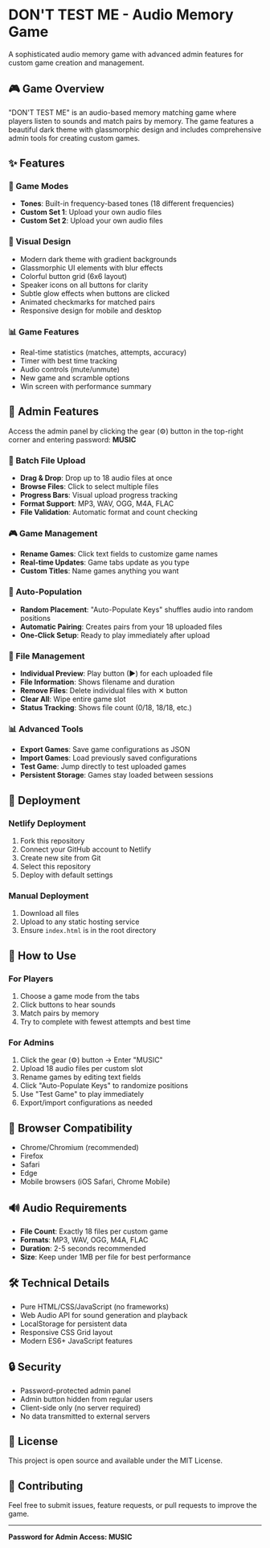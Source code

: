 # DON'T TEST ME - Audio Memory Game

A sophisticated audio memory game with advanced admin features for custom game creation and management.

## 🎮 Game Overview

"DON'T TEST ME" is an audio-based memory matching game where players listen to sounds and match pairs by memory. The game features a beautiful dark theme with glassmorphic design and includes comprehensive admin tools for creating custom games.

## ✨ Features

### 🎵 Game Modes
- **Tones**: Built-in frequency-based tones (18 different frequencies)
- **Custom Set 1**: Upload your own audio files
- **Custom Set 2**: Upload your own audio files

### 🎨 Visual Design
- Modern dark theme with gradient backgrounds
- Glassmorphic UI elements with blur effects
- Colorful button grid (6x6 layout)
- Speaker icons on all buttons for clarity
- Subtle glow effects when buttons are clicked
- Animated checkmarks for matched pairs
- Responsive design for mobile and desktop

### 📊 Game Features
- Real-time statistics (matches, attempts, accuracy)
- Timer with best time tracking
- Audio controls (mute/unmute)
- New game and scramble options
- Win screen with performance summary

## 🔧 Admin Features

Access the admin panel by clicking the gear (⚙) button in the top-right corner and entering password: **MUSIC**

### 📁 Batch File Upload
- **Drag & Drop**: Drop up to 18 audio files at once
- **Browse Files**: Click to select multiple files
- **Progress Bars**: Visual upload progress tracking
- **Format Support**: MP3, WAV, OGG, M4A, FLAC
- **File Validation**: Automatic format and count checking

### 🎮 Game Management
- **Rename Games**: Click text fields to customize game names
- **Real-time Updates**: Game tabs update as you type
- **Custom Titles**: Name games anything you want

### 🎲 Auto-Population
- **Random Placement**: "Auto-Populate Keys" shuffles audio into random positions
- **Automatic Pairing**: Creates pairs from your 18 uploaded files
- **One-Click Setup**: Ready to play immediately after upload

### 💾 File Management
- **Individual Preview**: Play button (▶) for each uploaded file
- **File Information**: Shows filename and duration
- **Remove Files**: Delete individual files with ✕ button
- **Clear All**: Wipe entire game slot
- **Status Tracking**: Shows file count (0/18, 18/18, etc.)

### 📊 Advanced Tools
- **Export Games**: Save game configurations as JSON
- **Import Games**: Load previously saved configurations
- **Test Game**: Jump directly to test uploaded games
- **Persistent Storage**: Games stay loaded between sessions

## 🚀 Deployment

### Netlify Deployment
1. Fork this repository
2. Connect your GitHub account to Netlify
3. Create new site from Git
4. Select this repository
5. Deploy with default settings

### Manual Deployment
1. Download all files
2. Upload to any static hosting service
3. Ensure `index.html` is in the root directory

## 🎯 How to Use

### For Players
1. Choose a game mode from the tabs
2. Click buttons to hear sounds
3. Match pairs by memory
4. Try to complete with fewest attempts and best time

### For Admins
1. Click the gear (⚙) button → Enter "MUSIC"
2. Upload 18 audio files per custom slot
3. Rename games by editing text fields
4. Click "Auto-Populate Keys" to randomize positions
5. Use "Test Game" to play immediately
6. Export/import configurations as needed

## 📱 Browser Compatibility

- Chrome/Chromium (recommended)
- Firefox
- Safari
- Edge
- Mobile browsers (iOS Safari, Chrome Mobile)

## 🔊 Audio Requirements

- **File Count**: Exactly 18 files per custom game
- **Formats**: MP3, WAV, OGG, M4A, FLAC
- **Duration**: 2-5 seconds recommended
- **Size**: Keep under 1MB per file for best performance

## 🛠️ Technical Details

- Pure HTML/CSS/JavaScript (no frameworks)
- Web Audio API for sound generation and playback
- LocalStorage for persistent data
- Responsive CSS Grid layout
- Modern ES6+ JavaScript features

## 🔒 Security

- Password-protected admin panel
- Admin button hidden from regular users
- Client-side only (no server required)
- No data transmitted to external servers

## 📄 License

This project is open source and available under the MIT License.

## 🤝 Contributing

Feel free to submit issues, feature requests, or pull requests to improve the game.

---

**Password for Admin Access: MUSIC**

